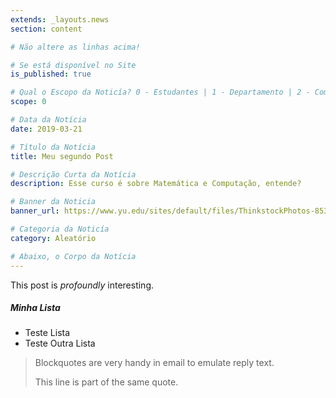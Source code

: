 ```yaml
---
extends: _layouts.news
section: content

# Não altere as linhas acima!

# Se está disponível no Site
is_published: true

# Qual o Escopo da Noticía? 0 - Estudantes | 1 - Departamento | 2 - Comunidade Externa
scope: 0

# Data da Notícia
date: 2019-03-21

# Título da Notícia
title: Meu segundo Post

# Descrição Curta da Notícia
description: Esse curso é sobre Matemática e Computação, entende?

# Banner da Noticia
banner_url: https://www.yu.edu/sites/default/files/ThinkstockPhotos-853673106.jpg

# Categoria da Noticía
category: Aleatório

# Abaixo, o Corpo da Notícia
---
```


This post is *profoundly* interesting.

##### Minha Lista
* Teste Lista
* Teste Outra Lista

> Blockquotes are very handy in email to emulate reply text.
>
> This line is part of the same quote.
